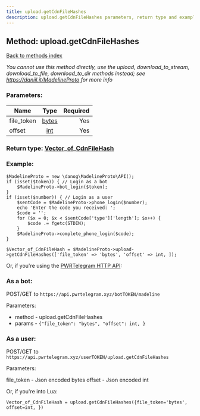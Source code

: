```yaml
---
title: upload.getCdnFileHashes
description: upload.getCdnFileHashes parameters, return type and example
---
```

## Method: upload.getCdnFileHashes  
[Back to methods index](index.md)


*You cannot use this method directly, use the upload, download_to_stream, download_to_file, download_to_dir methods instead; see https://daniil.it/MadelineProto for more info*




### Parameters:

| Name     |    Type       | Required |
|----------|:-------------:|---------:|
|file\_token|[bytes](../types/bytes.md) | Yes|
|offset|[int](../types/int.md) | Yes|


### Return type: [Vector\_of\_CdnFileHash](../types/CdnFileHash.md)

### Example:


```
$MadelineProto = new \danog\MadelineProto\API();
if (isset($token)) { // Login as a bot
    $MadelineProto->bot_login($token);
}
if (isset($number)) { // Login as a user
    $sentCode = $MadelineProto->phone_login($number);
    echo 'Enter the code you received: ';
    $code = '';
    for ($x = 0; $x < $sentCode['type']['length']; $x++) {
        $code .= fgetc(STDIN);
    }
    $MadelineProto->complete_phone_login($code);
}

$Vector_of_CdnFileHash = $MadelineProto->upload->getCdnFileHashes(['file_token' => 'bytes', 'offset' => int, ]);
```

Or, if you're using the [PWRTelegram HTTP API](https://pwrtelegram.xyz):

### As a bot:

POST/GET to `https://api.pwrtelegram.xyz/botTOKEN/madeline`

Parameters:

* method - upload.getCdnFileHashes
* params - `{"file_token": "bytes", "offset": int, }`



### As a user:

POST/GET to `https://api.pwrtelegram.xyz/userTOKEN/upload.getCdnFileHashes`

Parameters:

file_token - Json encoded bytes
offset - Json encoded int



Or, if you're into Lua:

```
Vector_of_CdnFileHash = upload.getCdnFileHashes({file_token='bytes', offset=int, })
```


